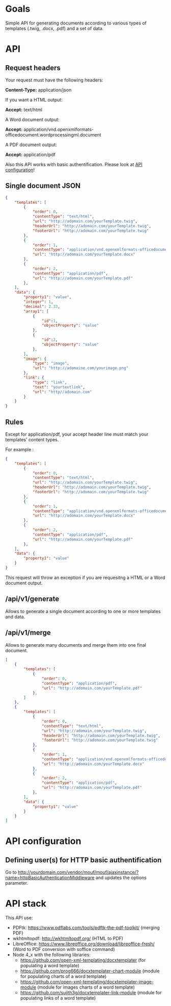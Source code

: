 # Goals

Simple API for generating documents according to various types of templates (.twig, .docx, .pdf) and a set of data.

# API

## Request headers

Your request must have the following headers:

**Content-Type:** application/json

If you want a HTML output:

**Accept:** text/html 

A Word document output:

**Accept:** application/vnd.openxmlformats-officedocument.wordprocessingml.document 

A PDF document output: 

**Accept:** application/pdf

Also this API works with basic authentification. Please look at [API configuration](#api-configuration)!

## Single document JSON

```json
{
    "templates": [
        {
            "order": 0,
            "contentType": "text/html",
            "url": "http://adomain.com/yourTemplate.twig",
            "headerUrl": "http://adomain.com/yourTemplate.twig",
            "footerUrl": "http://adomain.com/yourTemplate.twig"
        },
        {
            "order": 1,
            "contentType": "application/vnd.openxmlformats-officedocument.wordprocessingml.document",
            "url": "http://adomain.com/yourTemplate.docx"
        },
        {
            "order": 2,
            "contentType": "application/pdf",
            "url": "http://adomain.com/yourTemplate.pdf"
        },
    ],
    "data": {
        "property1": "value",
        "integer": 1,
        "decimal": 2.33,
        "array1": [
            {
                "id":1,
                "objectProperty": "value"
            },
            {
                "id":2,
                "objectProperty": "value"
            },
        ],
        "image": {
            "type": "image",
            "url": "http://adomaine.com/yourimage.png"
        },
        "link": {
            "type": "link",
            "text": "yourtextlink",
            "url": "http//adomain.com"
        }
    }
}
```

## Rules

Except for application/pdf, your accept header line must match your templates' content types.

For example :

```json
{
    "templates": [
        {
            "order": 0,
            "contentType": "text/html",
            "url": "http://adomain.com/yourTemplate.twig",
            "headerUrl": "http://adomain.com/yourTemplate.twig",
            "footerUrl": "http://adomain.com/yourTemplate.twig"
        },
        {
            "order": 1,
            "contentType": "application/vnd.openxmlformats-officedocument.wordprocessingml.document",
            "url": "http://adomain.com/yourTemplate.docx"
        },
        {
            "order": 2,
            "contentType": "application/pdf",
            "url": "http://adomain.com/yourTemplate.pdf"
        },
    ],
    "data": {
        "property1": "value"
    }
}
```

This request will throw an exception if you are requesitng a HTML or a Word document output.

## /api/v1/generate

Allows to generate a single document according to one or more templates and data.

## /api/v1/merge

Allows to generate many documents and merge them into one final document.

```json
[
    {
        "templates": [
            {
                "order": 0,
                "contentType": "application/pdf",
                "url": "http://adomain.com/yourTemplate.pdf"
            },
        ]
    },
    {
        "templates": [
            {
                "order": 0,
                "contentType": "text/html",
                "url": "http://adomain.com/yourTemplate.twig",
                "headerUrl": "http://adomain.com/yourTemplate.twig",
                "footerUrl": "http://adomain.com/yourTemplate.twig"
            },
            {
                "order": 1,
                "contentType": "application/vnd.openxmlformats-officedocument.wordprocessingml.document",
                "url": "http://adomain.com/yourTemplate.docx"
            },
            {
                "order": 2,
                "contentType": "application/pdf",
                "url": "http://adomain.com/yourTemplate.pdf"
            },
        ],
        "data": {
            "property1": "value"
        }
    }
]
```

# API configuration

## Defining user(s) for HTTP basic authentification

Go to http://yourdomain.com/vendor/mouf/mouf/ajaxinstance/?name=httpBasicAuthenticationMiddleware and updates the options parameter.

# API stack

This API use:

* PDFtk: https://www.pdflabs.com/tools/pdftk-the-pdf-toolkit/ (merging PDF)
* wkhtmltopdf: http://wkhtmltopdf.org/ (HTML to PDF)
* LibreOffice: https://www.libreoffice.org/download/libreoffice-fresh/ (Word to PDF conversion with soffice command)
* Node 4_x with the following libraries:
    * https://github.com/open-xml-templating/docxtemplater (for populating a word template)
    * https://github.com/prog666/docxtemplater-chart-module (module for populating charts of a word template)
    * https://github.com/open-xml-templating/docxtemplater-image-module (module for images charts of a word template)
    * https://github.com/sujith3g/docxtemplater-link-module (module for populating links of a word template)
